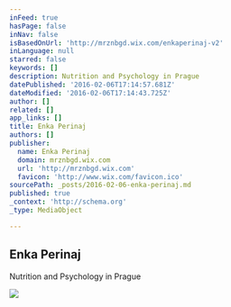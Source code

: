 ```yaml
---
inFeed: true
hasPage: false
inNav: false
isBasedOnUrl: 'http://mrznbgd.wix.com/enkaperinaj-v2'
inLanguage: null
starred: false
keywords: []
description: Nutrition and Psychology in Prague
datePublished: '2016-02-06T17:14:57.681Z'
dateModified: '2016-02-06T17:14:43.725Z'
author: []
related: []
app_links: []
title: Enka Perinaj
authors: []
publisher:
  name: Enka Perinaj
  domain: mrznbgd.wix.com
  url: 'http://mrznbgd.wix.com'
  favicon: 'http://www.wix.com/favicon.ico'
sourcePath: _posts/2016-02-06-enka-perinaj.md
published: true
_context: 'http://schema.org'
_type: MediaObject

---
```

<article style=""><h1>Enka Perinaj</h1><p>Nutrition and Psychology in Prague</p><img src="https://static.wixstatic.com/media/7e5161_5521ee0fcf4646b8ace3edc70d48c1f1.jpeg" /></article>